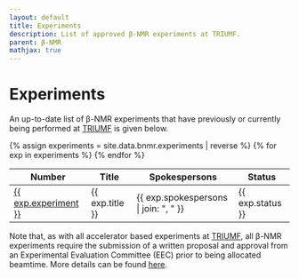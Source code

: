 ```yaml
---
layout: default
title: Experiments
description: List of approved β-NMR experiments at TRIUMF.
parent: β-NMR
mathjax: true
---
```


# Experiments

An up-to-date list of β-NMR experiments that have previously or currently being
performed at [TRIUMF] is given below.

<table>
   <thead>
      <th>Number</th>
      <th>Title</th>
      <th>Spokespersons</th>
      <th>Status</th>
   </thead>
   <tbody>
   {% assign experiments = site.data.bnmr.experiments | reverse %}
   {% for exp in experiments %}
   <tr>
      <td><a href="{{ exp.url }}">{{ exp.experiment }}</a></td>
      <td>{{ exp.title }}</td>
      <td>{{ exp.spokespersons | join: ", " }}</td>
      <td>{{ exp.status }}</td>
   </tr>
   {% endfor %}
   </tbody>
</table>

Note that, as with all accelerator based experiments at [TRIUMF], all β-NMR
experiments require the submission of a written proposal and approval from an
Experimental Evaluation Committee (EEC) prior to being allocated beamtime.
More details can be found
[here](https://www.triumf.ca/research-program/planning-experiments).

[TRIUMF]: https://www.triumf.ca/
